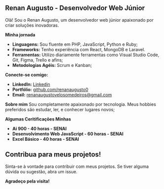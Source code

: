 ##  Renan Augusto - Desenvolvedor Web Júnior

Olá! Sou o Renan Augusto, um desenvolvedor web júnior apaixonado por criar soluções inovadoras. ‍

**Minha jornada**
* **Linguagens:** Sou fluente em PHP, JavaScript, Python e Ruby;
* **Frameworks:** Tenho experiência com React, MongoDB e Laravel.
* **Ferramentas:** Utilizo diariamente ferramentas como Visual Studio Code, Git, Figma, Trello e afins;
* **Metodologias Agéis:** Scrum e Kanban;

**Conecte-se comigo:**
* **LinkedIn:** [Linkedin](https://www.linkedin.com/in/renan-augusto-v-204585308/)
* **Portfólio:** [github.com/renanaugusto0](https://github.com/renanaugusto0)
* **Email:** renanaugustovelosomedeiros@gmail.com

**Sobre mim**
Sou completamente apaixonado por tecnologia. Meus hobbies preferidos são estudar, ler, e conhecer lugares novos;

**Algumas Ceritificações Minhas**
* **Ai 900 - 40 horas - SENAI**
* **Desenvolvimento Web JavaScript - 60 horas - SENAI**
* **Excel Básico - 40 horas - SENAI**

##  Contribua para meus projetos!
Sinta-se à vontade para contribuir com meus projetos. Se tiver alguma dúvida ou sugestão, abra um issue.

**Agradeço pela visita!**



